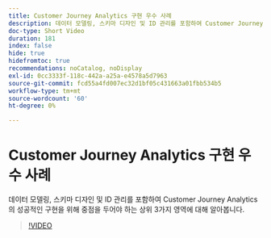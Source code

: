 ```yaml
---
title: Customer Journey Analytics 구현 우수 사례
description: 데이터 모델링, 스키마 디자인 및 ID 관리를 포함하여 Customer Journey Analytics의 성공적인 구현을 위해 중점을 두어야 하는 상위 3가지 영역에 대해 알아봅니다.
doc-type: Short Video
duration: 181
index: false
hide: true
hidefromtoc: true
recommendations: noCatalog, noDisplay
exl-id: 0cc3333f-118c-442a-a25a-e4578a5d7963
source-git-commit: fcd55a4fd007ec32d1bf05c431663a01fbb534b5
workflow-type: tm+mt
source-wordcount: '60'
ht-degree: 0%

---
```


# Customer Journey Analytics 구현 우수 사례

데이터 모델링, 스키마 디자인 및 ID 관리를 포함하여 Customer Journey Analytics의 성공적인 구현을 위해 중점을 두어야 하는 상위 3가지 영역에 대해 알아봅니다.

<!-- 62_S655_3442541_180_implementation-best-practices-for-customer-journey-analytics -->
>[!VIDEO](https://video.tv.adobe.com/v/3460260/?learn=on&enablevpops=true&captions=kor)
